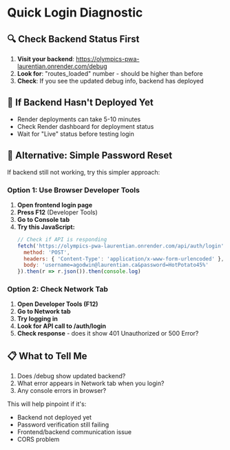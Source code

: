 # Quick Login Diagnostic

## 🔍 **Check Backend Status First**

1. **Visit your backend**: https://olympics-pwa-laurentian.onrender.com/debug
2. **Look for**: "routes_loaded" number - should be higher than before
3. **Check**: If you see the updated debug info, backend has deployed

## 🚨 **If Backend Hasn't Deployed Yet**
- Render deployments can take 5-10 minutes
- Check Render dashboard for deployment status
- Wait for "Live" status before testing login

## 🔧 **Alternative: Simple Password Reset**

If backend still not working, try this simpler approach:

### Option 1: Use Browser Developer Tools
1. **Open frontend login page**
2. **Press F12** (Developer Tools)
3. **Go to Console tab**
4. **Try this JavaScript:**
   ```javascript
   // Check if API is responding
   fetch('https://olympics-pwa-laurentian.onrender.com/api/auth/login', {
     method: 'POST',
     headers: { 'Content-Type': 'application/x-www-form-urlencoded' },
     body: 'username=agodwin@laurentian.ca&password=HotPotato45%'
   }).then(r => r.json()).then(console.log)
   ```

### Option 2: Check Network Tab
1. **Open Developer Tools (F12)**
2. **Go to Network tab**  
3. **Try logging in**
4. **Look for API call to /auth/login**
5. **Check response** - does it show 401 Unauthorized or 500 Error?

## 📋 **What to Tell Me**
1. Does /debug show updated backend?
2. What error appears in Network tab when you login?
3. Any console errors in browser?

This will help pinpoint if it's:
- Backend not deployed yet
- Password verification still failing  
- Frontend/backend communication issue
- CORS problem